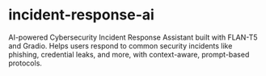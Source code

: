 # incident-response-ai
AI-powered Cybersecurity Incident Response Assistant built with FLAN-T5 and Gradio. Helps users respond to common security incidents like phishing, credential leaks, and more, with context-aware, prompt-based protocols.
